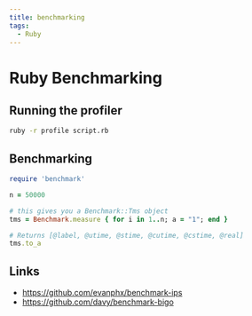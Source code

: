 ```yaml
---
title: benchmarking
tags:
  - Ruby
---
```


# Ruby Benchmarking

## Running the profiler

```bash
ruby -r profile script.rb
```

## Benchmarking

```ruby
require 'benchmark'

n = 50000

# this gives you a Benchmark::Tms object
tms = Benchmark.measure { for i in 1..n; a = "1"; end }

# Returns [@label, @utime, @stime, @cutime, @cstime, @real]
tms.to_a
```

## Links

- https://github.com/evanphx/benchmark-ips
- https://github.com/davy/benchmark-bigo
